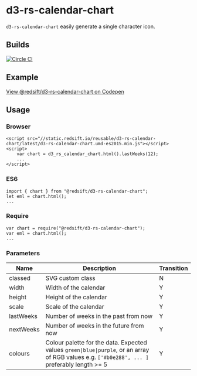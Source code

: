 # d3-rs-calendar-chart

`d3-rs-calendar-chart` easily generate a single character icon.

## Builds

[![Circle CI](https://circleci.com/gh/Redsift/d3-rs-calendar-chart.svg?style=svg)](https://circleci.com/gh/Redsift/d3-rs-calendar-chart)

## Example

[View @redsift/d3-rs-calendar-chart on Codepen](https://....)

## Usage

### Browser
	
	<script src="//static.redsift.io/reusable/d3-rs-calendar-chart/latest/d3-rs-calendar-chart.umd-es2015.min.js"></script>
	<script>
		var chart = d3_rs_calendar_chart.html().lastWeeks(12);
		...
	</script>

### ES6

	import { chart } from "@redsift/d3-rs-calendar-chart";
	let eml = chart.html();
	...
	
### Require

	var chart = require("@redsift/d3-rs-calendar-chart");
	var eml = chart.html();
	...

### Parameters

|Name|Description|Transition|
|----|-----------|----------|
|classed|SVG custom class|N|
|width| Width of the calendar| Y|
|height| Height of the calendar| Y|
|scale | Scale of the calendar | Y|
|lastWeeks| Number of weeks in the past from now| Y|
|nextWeeks| Number of weeks in the future from now | Y |
|colours| Colour palette for the data. Expected values `green\|blue\|purple`, or an array of RGB values e.g. `['#b0e288', ... ]` preferably length >= 5 | Y|
